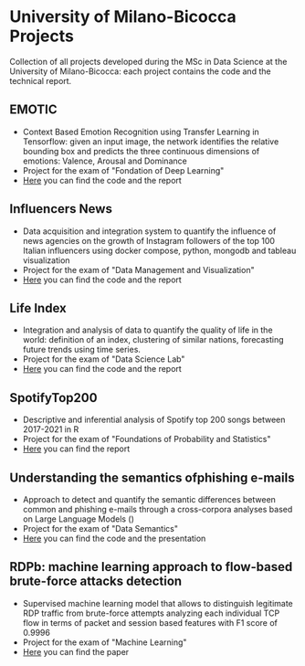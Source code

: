 # University of Milano-Bicocca Projects
Collection of all projects developed during the MSc in Data Science at the University of Milano-Bicocca: each project contains the code and the technical report.

## EMOTIC
- Context Based Emotion Recognition using Transfer Learning in Tensorflow: given an input image, the network identifies the relative bounding box and predicts the three continuous dimensions of emotions: Valence, Arousal and Dominance
- Project for the exam of "Fondation of Deep Learning"
- [Here](EMOTIC/) you can find the code and the report

## Influencers News
- Data acquisition and integration system to quantify the influence of news agencies on the growth of Instagram followers of the top 100 Italian influencers using docker compose, python, mongodb and tableau visualization
- Project for the exam of "Data Management and Visualization"
- [Here](InfluencersNews/) you can find the code and the report

## Life Index
- Integration and analysis of data to quantify the quality of life in the world: definition of an index, clustering of similar nations, forecasting future trends using time series. 
- Project for the exam of "Data Science Lab"
- [Here](LifeIndex/) you can find the code and the report
  
## SpotifyTop200
- Descriptive and inferential analysis of Spotify top 200 songs between 2017-2021 in R
- Project for the exam of "Foundations of Probability and Statistics"
- [Here](SpotifyTop200/) you can find the report

## Understanding the semantics ofphishing e-mails
- Approach to detect and quantify the semantic differences between common and phishing e-mails through a cross-corpora analyses based on Large Language Models ()
- Project for the exam of "Data Semantics"
- [Here](PhishingSemantic/) you can find the code and the presentation


## RDPb: machine learning approach to flow-based brute-force attacks detection
- Supervised machine learning model that allows to distinguish legitimate RDP traffic from brute-force attempts analyzing each individual TCP flow in terms of packet and session based features with F1 score of 0.9996
- Project for the exam of "Machine Learning"
- [Here](RDPb/ML_Project.pdf) you can find the paper
